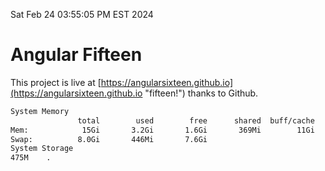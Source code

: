 Sat Feb 24 03:55:05 PM EST 2024

# Angular Fifteen


This project is live at [https://angularsixteen.github.io](https://angularsixteen.github.io "fifteen!") thanks to Github.

```bash
System Memory
               total        used        free      shared  buff/cache   available
Mem:            15Gi       3.2Gi       1.6Gi       369Mi        11Gi        12Gi
Swap:          8.0Gi       446Mi       7.6Gi
System Storage
475M	.
```

